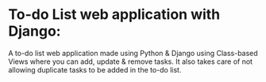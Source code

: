 # To-do List web application with Django:
A to-do list web application made using Python & Django using Class-based Views where you can add, update & remove tasks.
It also takes care of not allowing duplicate tasks to be added in the to-do list.

